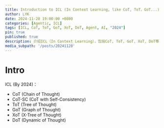 ```yaml
---
title: Introduction to ICL (In Context Learning, like CoT, ToT，GoT...)
author: LYK
date: 2024-11-28 19:00:00 +0800
categories: [Agentic, ICL]
tags: [ICL, CoT, ToT, GoT, XoT, DoT, Agent, AI, "2024"]
pin: true
published: true
description: 介绍ICL（In Context Learning），包括CoT, ToT, GoT, XoT, DoT等。
media_subpath: '/posts/20241128'
---
```



# Intro

ICL (By 2024)：
- CoT (Chain of Thought)
- CoT-SC (CoT with Self-Consistency)
- ToT (Tree of Thought)
- GoT (Graph of Thought)
- XoT (X-Tree of Thought)
- DoT (Dynamic of Thought)





